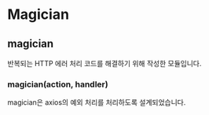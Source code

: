 # Magician

## magician

반복되는 HTTP 에러 처리 코드를 해결하기 위해 작성한 모듈입니다.

### magician\(action, handler\)

magician은 axios의 예외 처리를 처리하도록 설계되었습니다.



